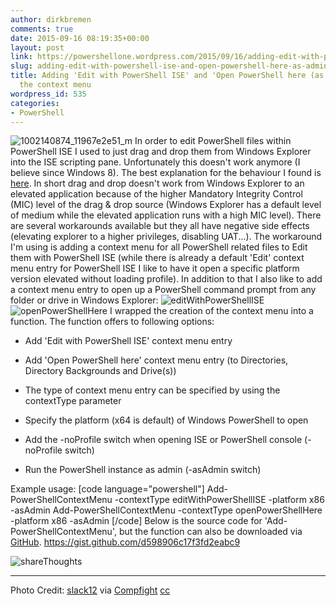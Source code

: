 ```yaml
---
author: dirkbremen
comments: true
date: 2015-09-16 08:19:35+00:00
layout: post
link: https://powershellone.wordpress.com/2015/09/16/adding-edit-with-powershell-ise-and-open-powershell-here-as-admin-to-the-context-menu/
slug: adding-edit-with-powershell-ise-and-open-powershell-here-as-admin-to-the-context-menu
title: Adding 'Edit with PowerShell ISE' and 'Open PowerShell here (as Admin)' to
  the context menu
wordpress_id: 535
categories:
- PowerShell
---
```


![1002140874_11967e2e51_m](https://powershellone.files.wordpress.com/2015/09/1002140874_11967e2e51_m.jpg)
In order to edit PowerShell files within PowerShell ISE I used to just drag and drop them from Windows Explorer into the ISE scripting pane. Unfortunately this doesn't work anymore (I believe since Windows 8). The best explanation for the behaviour I found is [here](http://blogs.msdn.com/b/patricka/archive/2010/01/28/q-why-doesn-t-drag-and-drop-work-when-my-application-is-running-elevated-a-mandatory-integrity-control-and-uipi.aspx). In short drag and drop doesn't work from Windows Explorer to an elevated application because of the higher Mandatory Integrity Control (MIC) level of the drag & drop source (Windows Explorer has a default level of medium while the elevated application runs with a high MIC level). There are several workarounds available but they all have negative side effects (elevating explorer to a higher privileges, disabling UAT...). 
The workaround I'm using is adding a context menu for all PowerShell related files to Edit them with PowerShell ISE (while there is already a default 'Edit' context menu entry for PowerShell ISE I like to have it open a specific platform version elevated without loading profile). In addition to that I also like to add a context menu entry to open up a PowerShell command prompt from any folder or drive in Windows Explorer:
![editWithPowerShellISE](https://powershellone.files.wordpress.com/2015/09/editwithpowershellise.png)
![openPowerShellHere](https://powershellone.files.wordpress.com/2015/09/openpowershellhere.png)
I wrapped the creation of the context menu into a function. The function offers to following options:




  * Add 'Edit with PowerShell ISE' context menu entry


  * Add 'Open PowerShell here' context menu entry (to Directories, Directory Backgrounds and Drive(s))


  * The type of context menu entry can be specified by using the contextType parameter


  * Specify the platform (x64 is default) of Windows PowerShell to open


  * Add the -noProfile switch when opening ISE or PowerShell console (-noProfile switch)


  * Run the PowerShell instance as admin (-asAdmin switch)



Example usage:
[code language="powershell"]
Add-PowerShellContextMenu -contextType editWithPowerShellISE -platform x86 -asAdmin
Add-PowerShellContextMenu -contextType openPowerShellHere -platform x86 -asAdmin
[/code]
Below is the source code for 'Add-PowerShellContextMenu', but the function can also be downloaded via [GitHub](https://github.com/DBremen/PowerShellScripts/tree/master/functions).
https://gist.github.com/d598906c17f3fd2eabc9

![shareThoughts](https://powershellone.files.wordpress.com/2015/10/sharethoughts.jpg)


* * *


Photo Credit: [slack12](https://www.flickr.com/photos/84923476@N00/1002140874/) via [Compfight](http://compfight.com) [cc](https://creativecommons.org/licenses/by-nc-nd/2.0/)
